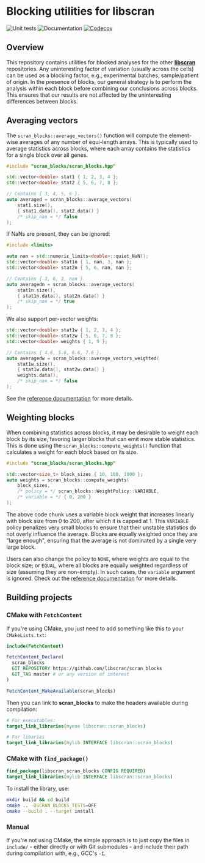 # Blocking utilities for libscran

![Unit tests](https://github.com/libscran/scran_blocks/actions/workflows/run-tests.yaml/badge.svg)
![Documentation](https://github.com/libscran/scran_blocks/actions/workflows/doxygenate.yaml/badge.svg)
[![Codecov](https://codecov.io/gh/libscran/scran_blocks/graph/badge.svg?token=JWV0I4WJX2)](https://codecov.io/gh/libscran/scran_blocks)

## Overview

This repository contains utilities for blocked analyses for the other [**libscran**](https://github.com/libscran) repositories.
Any uninteresting factor of variation (usually across the cells) can be used as a blocking factor, e.g., experimental batches, sample/patient of origin.
In the presence of blocks, our general strategy is to perform the analysis within each block before combining our conclusions across blocks.
This ensures that our results are not affected by the uninteresting differences between blocks.

## Averaging vectors

The `scran_blocks::average_vectors()` function will compute the element-wise averages of any number of equi-length arrays.
This is typically used to average statistics across blocks, where each array contains the statistics for a single block over all genes.

```cpp
#include "scran_blocks/scran_blocks.hpp"

std::vector<double> stat1 { 1, 2, 3, 4 };
std::vector<double> stat2 { 5, 6, 7, 8 };

// Contains { 3, 4, 5, 6 }.
auto averaged = scran_blocks::average_vectors(
    stat1.size(), 
    { stat1.data(), stat2.data() }
    /* skip_nan = */ false
);
```

If NaNs are present, they can be ignored:

```cpp
#include <limits>

auto nan = std::numeric_limits<double>::quiet_NaN();
std::vector<double> stat1n { 1, nan, 3, nan };
std::vector<double> stat2n { 5, 6, nan, nan };

// Contains { 3, 6, 3, nan }.
auto averagedn = scran_blocks::average_vectors(
    stat1n.size(), 
    { stat1n.data(), stat2n.data() }
    /* skip_nan = */ true
);
```

We also support per-vector weights:

```cpp
std::vector<double> stat1w { 1, 2, 3, 4 };
std::vector<double> stat2w { 5, 6, 7, 8 };
std::vector<double> weights { 1, 9 };

// Contains { 4.6, 5.6, 6.6, 7.6 }.
auto averagedw = scran_blocks::average_vectors_weighted(
    stat1w.size(), 
    { stat1w.data(), stat2w.data() }
    weights.data(),
    /* skip_nan = */ false
);
```

See the [reference documentation](https://libscran.github.io/scran_blocks) for more details.

## Weighting blocks

When combining statistics across blocks, it may be desirable to weight each block by its size, favoring larger blocks that can emit more stable statistics.
This is done using the `scran_blocks::compute_weights()` function that calculates a weight for each block based on its size.

```cpp
#include "scran_blocks/scran_blocks.hpp"

std::vector<size_t> block_sizes { 10, 100, 1000 };
auto weights = scran_blocks::compute_weights(
    block_sizes, 
    /* policy = */ scran_blocks::WeightPolicy::VARIABLE,
    /* variable = */ { 0, 200 } 
);
```

The above code chunk uses a variable block weight that increases linearly with block size from 0 to 200, after which it is capped at 1.
This `VARIABLE` policy penalizes very small blocks to ensure that their unstable statistics do not overly influence the average.
Blocks are equally weighted once they are "large enough", ensuring that the average is not dominated by a single very large block. 

Users can also change the policy to `NONE`, where weights are equal to the block size;
or `EQUAL`, where all blocks are equally weighted regardless of size (assuming they are non-empty).
In such cases, the `variable` argument is ignored.
Check out the [reference documentation](https://libscran.github.io/scran_blocks) for more details.

## Building projects

### CMake with `FetchContent`

If you're using CMake, you just need to add something like this to your `CMakeLists.txt`:

```cmake
include(FetchContent)

FetchContent_Declare(
  scran_blocks
  GIT_REPOSITORY https://github.com/libscran/scran_blocks
  GIT_TAG master # or any version of interest
)

FetchContent_MakeAvailable(scran_blocks)
```

Then you can link to **scran_blocks** to make the headers available during compilation:

```cmake
# For executables:
target_link_libraries(myexe libscran::scran_blocks)

# For libaries
target_link_libraries(mylib INTERFACE libscran::scran_blocks)
```

### CMake with `find_package()`

```cmake
find_package(libscran_scran_blocks CONFIG REQUIRED)
target_link_libraries(mylib INTERFACE libscran::scran_blocks)
```

To install the library, use:

```sh
mkdir build && cd build
cmake .. -DSCRAN_BLOCKS_TESTS=OFF
cmake --build . --target install
```

### Manual

If you're not using CMake, the simple approach is to just copy the files in `include/` - either directly or with Git submodules - and include their path during compilation with, e.g., GCC's `-I`.
